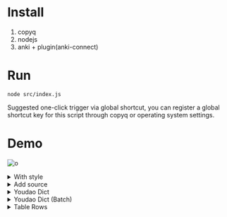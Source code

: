 # Install
1. copyq
2. nodejs
3. anki + plugin(anki-connect)

# Run
```
node src/index.js
```

Suggested one-click trigger via global shortcut, you can register a global shortcut key for this script through copyq or operating system settings.

# Demo
![o](https://github.com/nanhualyq/copyq-to-anki/assets/6212850/4d8ab07d-b3cb-4b39-8994-917dcda0af1f)


<details>
  <summary>With style</summary>
  
  ![o](https://github.com/nanhualyq/copyq-to-anki/assets/6212850/afb16f5a-79e0-4728-84e6-e276189f1d00)
</details>

<details>
  <summary>Add source</summary>
  
![o](https://github.com/nanhualyq/copyq-to-anki/assets/6212850/d63d89bb-5033-4b2f-ba1e-1d62f9391c91)
</details>

<details>
  <summary>Youdao Dict</summary>
  
![o](https://github.com/nanhualyq/copyq-to-anki/assets/6212850/1264c06f-68f8-4c45-bde6-08272a16764a)
</details>

<details>
  <summary>Youdao Dict (Batch) </summary>
  
![o](https://github.com/nanhualyq/copyq-to-anki/assets/6212850/35c79ace-9c39-445c-aa26-fb87c88eadb6)
</details>

<details>
  <summary>Table Rows </summary>
  
![o](https://github.com/nanhualyq/copyq-to-anki/assets/6212850/94233280-8c06-4f9f-beb7-58c4331a5674)
</details>
